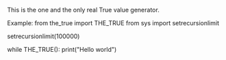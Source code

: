 This is the one and the only real True value generator.

Example:
from the_true import THE_TRUE
from sys import setrecursionlimit

setrecursionlimit(100000)

while THE_TRUE():
    print("Hello world")